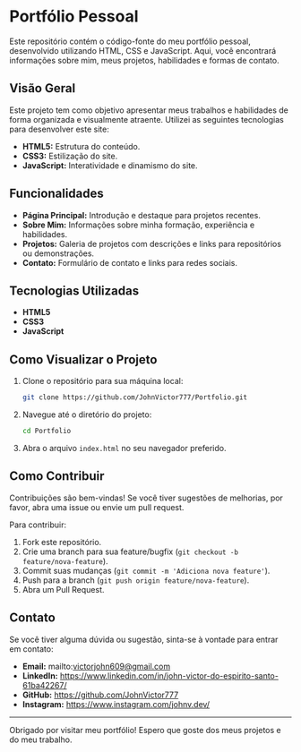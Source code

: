 # Portfólio Pessoal

Este repositório contém o código-fonte do meu portfólio pessoal, desenvolvido utilizando HTML, CSS e JavaScript. Aqui, você encontrará informações sobre mim, meus projetos, habilidades e formas de contato.

## Visão Geral

Este projeto tem como objetivo apresentar meus trabalhos e habilidades de forma organizada e visualmente atraente. Utilizei as seguintes tecnologias para desenvolver este site:

- **HTML5:** Estrutura do conteúdo.
- **CSS3:** Estilização do site.
- **JavaScript:** Interatividade e dinamismo do site.

## Funcionalidades

- **Página Principal:** Introdução e destaque para projetos recentes.
- **Sobre Mim:** Informações sobre minha formação, experiência e habilidades.
- **Projetos:** Galeria de projetos com descrições e links para repositórios ou demonstrações.
- **Contato:** Formulário de contato e links para redes sociais.

## Tecnologias Utilizadas

- **HTML5**
- **CSS3**
- **JavaScript**

## Como Visualizar o Projeto

1. Clone o repositório para sua máquina local:
   ```sh
   git clone https://github.com/JohnVictor777/Portfolio.git
   ```

2. Navegue até o diretório do projeto:
   ```sh
   cd Portfolio
   ```

3. Abra o arquivo `index.html` no seu navegador preferido.

## Como Contribuir

Contribuições são bem-vindas! Se você tiver sugestões de melhorias, por favor, abra uma issue ou envie um pull request. 

Para contribuir:

1. Fork este repositório.
2. Crie uma branch para sua feature/bugfix (`git checkout -b feature/nova-feature`).
3. Commit suas mudanças (`git commit -m 'Adiciona nova feature'`).
4. Push para a branch (`git push origin feature/nova-feature`).
5. Abra um Pull Request.

## Contato

Se você tiver alguma dúvida ou sugestão, sinta-se à vontade para entrar em contato:

- **Email:** mailto:victorjohn609@gmail.com
- **LinkedIn:** https://www.linkedin.com/in/john-victor-do-espirito-santo-61ba42267/
- **GitHub:** https://github.com/JohnVictor777
- **Instagram:** https://www.instagram.com/johnv.dev/

---

Obrigado por visitar meu portfólio! Espero que goste dos meus projetos e do meu trabalho.
